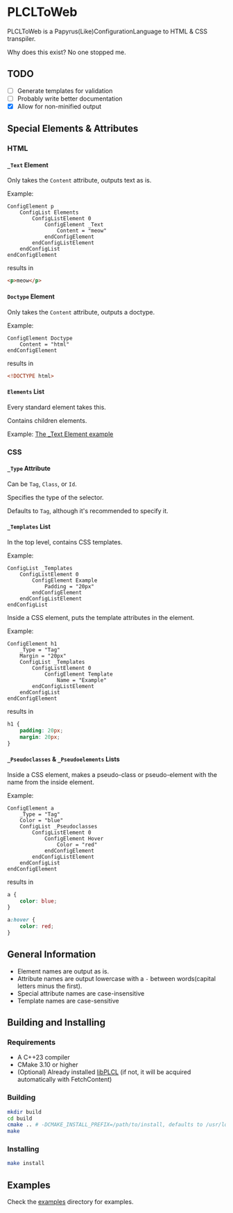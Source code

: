 # PLCLToWeb

PLCLToWeb is a Papyrus(Like)ConfigurationLanguage to HTML & CSS transpiler.

Why does this exist? No one stopped me.

## TODO

- [ ] Generate templates for validation
- [ ] Probably write better documentation
- [x] Allow for non-minified output

## Special Elements & Attributes

### HTML

#### `_Text` Element

Only takes the `Content` attribute, outputs text as is.

Example:
```plcl
ConfigElement p
    ConfigList Elements
        ConfigListElement 0
            ConfigElement _Text
                Content = "meow"
            endConfigElement
        endConfigListElement
    endConfigList
endConfigElement
```
results in
```html
<p>meow</p>
```

#### `Doctype` Element

Only takes the `Content` attribute, outputs a doctype.

Example:
```plcl
ConfigElement Doctype
    Content = "html"
endConfigElement
```
results in
```html
<!DOCTYPE html>
```

#### `Elements` List

Every standard element takes this.

Contains children elements.

Example: [The _Text Element example](#_text-element)

### CSS

#### `_Type` Attribute

Can be `Tag`, `Class`, or `Id`.

Specifies the type of the selector.

Defaults to `Tag`, although it's recommended to specify it.

#### `_Templates` List

In the top level, contains CSS templates.

Example:
```plcl
ConfigList _Templates
    ConfigListElement 0
        ConfigElement Example
            Padding = "20px"
        endConfigElement
    endConfigListElement
endConfigList
```

Inside a CSS element, puts the template attributes in the element.

Example:
```plcl
ConfigElement h1
    _Type = "Tag"
    Margin = "20px"
    ConfigList _Templates
        ConfigListElement 0
            ConfigElement Template
                Name = "Example"
        endConfigListElement
    endConfigList
endConfigElement
```
results in
```css
h1 {
    padding: 20px;
    margin: 20px;
}
```

#### `_Pseudoclasses` & `_Pseudoelements` Lists

Inside a CSS element, makes a pseudo-class or pseudo-element with the name from the inside element.

Example:
```plcl
ConfigElement a 
    _Type = "Tag"
    Color = "blue"
    ConfigList _Pseudoclasses
        ConfigListElement 0
            ConfigElement Hover
                Color = "red"
            endConfigElement
        endConfigListElement
    endConfigList
endConfigElement
```
results in
```css
a {
    color: blue;
}

a:hover {
    color: red;
}
```

## General Information

- Element names are output as is.
- Attribute names are output lowercase with a `-` between words(capital letters minus the first).
- Special attribute names are case-insensitive
- Template names are case-sensitive

## Building and Installing

### Requirements

- A C++23 compiler 
- CMake 3.10 or higher
- (Optional) Already installed [libPLCL](https://github.com/PapyrusLikeConfigurationLanguage/libPLCL) (if not, it will be acquired automatically with FetchContent)

### Building

```bash
mkdir build 
cd build
cmake .. # -DCMAKE_INSTALL_PREFIX=/path/to/install, defaults to /usr/local
make
```

### Installing

```bash
make install
```

## Examples

Check the [examples](examples) directory for examples.
